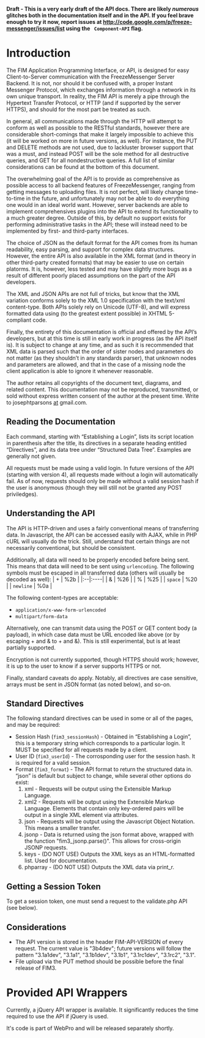 **Draft - This is a very early draft of the API docs. There are likely _numerous_ glitches both in the documentation itself and in the API. If you feel brave enough to try it now, report issues at http://code.google.com/p/freeze-messenger/issues/list using the ` Component-API` flag.**

# Introduction #

The FIM Application Programming Interface, or API, is designed for easy Client-to-Server communication with the FreezeMessenger Server Backend. It is not, nor should it be confused with, a proper Instant Messenger Protocol, which exchanges information through a network in its own unique transport. In reality, the FIM API is merely a pipe through the Hypertext Transfer Protocol, or HTTP (and if supported by the server HTTPS), and should for the most part be treated as such.

In general, all communications made through the HTTP will attempt to conform as well as possible to the RESTful standards, however there are considerable short-comings that make it largely impossible to achieve this (it will be worked on more in future versions, as well). For instance, the PUT and DELETE methods are not used, due to lackluster browser support that was a must, and instead POST will be the sole method for all destructive queries, and GET for all nondestructive queries. A full list of similar considerations can be found at the bottom of this document.

The overwhelming goal of the API is to provide as comprehensive as possible access to all backend features of FreezeMessenger, ranging from getting messages to uploading files. It is not perfect, will likely change time-to-time in the future, and unfortunately may not be able to do everything one would in an ideal world want. However, server backends are able to implement comprehensives plugins into the API to extend its functionality to a much greater degree. Outside of this, by default no support exists for performing administrative tasks in the API; these will instead need to be implemented by first- and third-party interfaces.

The choice of JSON as the default format for the API comes from its human readability, easy parsing, and support for complex data structures. However, the entire API is also available in the XML format (and in theory in other third-party created formats) that may be easier to use on certain platorms. It is, however, less tested and may have slightly more bugs as a result of different poorly placed assumptions on the part of the API developers.

The XML and JSON APIs are not full of tricks, but know that the XML variation conforms solely to the XML 1.0 specification with the text/xml content-type. Both APIs solely rely on Unicode (UTF-8), and will express formatted data using (to the greatest extent possible) in XHTML 5-compliant code.

Finally, the entirety of this documentation is official and offered by the API’s developers, but at this time is still in early work in progress (as the API itself is). It is subject to change at any time, and as such it is recommended that XML data is parsed such that the order of sister nodes and parameters do not matter (as they shouldn’t in any standards parser), that unknown nodes and parameters are allowed, and that in the case of a missing node the client application is able to ignore it whenever reasonable.

The author retains all copyrights of the document text, diagrams, and related content. This documentation may not be reproduced, transmitted, or sold without express written consent of the author at the present time. Write to josephtparsons [at](at.md) gmail.com.

## Reading the Documentation ##

Each command, starting with “Establishing a Login”, lists its script location in parenthesis after the title, its directives in a separate heading entitled “Directives”, and its data tree under “Structured Data Tree”. Examples are generally not given.

All requests must be made using a valid login. In future versions of the API (starting with version 4), all requests made without a login will automatically fail. As of now, requests should only be made without a valid session hash if the user is anonymous (though they will still not be granted any POST priviledges).

## Understanding the API ##

The API is HTTP-driven and uses a fairly conventional means of transferring data. In Javascript, the API can be accessed easily with AJAX, while in PHP cURL will usually do the trick. Still, understand that certain things are not necessarily conventional, but should be consistent.

Additionally, all data will need to be properly encoded before being sent. This means that data will need to be sent using `urlencoding`. The following symbols must be escaped in all transferred data (others will usually be decoded as well):
| + | %2b |
|:--|:----|
| & | %26 |
| % | %25 |
| `space` | %20 |
| `newline` | %0a |

The following content-types are acceptable:
  * `application/x-www-form-urlencoded`
  * `multipart/form-data`

Alternatively, one can transmit data using the POST or GET content body (a payload), in which case data must be URL encoded like above (or by escaping + and & to \+ and \&). This is still experimental, but is at least partially supported.

Encryption is not currently supported, though HTTPS should work; however, it is up to the user to know if a server supports HTTPS or not.

Finally, standard caveats do apply. Notably, all directives are case sensitive, arrays must be sent in JSON format (as noted below), and so-on.

## Standard Directives ##

The following standard directives can be used in some or all of the pages, and may be required:

  * Session Hash (`fim3_sessionHash`) - Obtained in “Establishing a Login”, this is a temporary string which corresponds to a particular login. It MUST be specified for all requests made by a client.
  * User ID (`fim3_userId`) - The corrosponding user for the session hash. It is required for a valid session.
  * Format (`fim3_format`) - The API format to return the structured data in. “json” is default but subject to change, while several other options do exist:
    1. xml - Requests will be output using the Extensible Markup Language.
    1. xml2 - Requests will be output using the Extensible Markup Language. Elements that contain only key-ordered pairs will be output in a single XML element via attributes.
    1. json - Requests will be output using the Javascript Object Notation. This means a smaller transfer.
    1. jsonp - Data is returned using the json format above, wrapped with the function "fim3\_jsonp.parse()". This allows for cross-origin JSONP requests.
    1. keys - (DO NOT USE) Outputs the XML keys as an HTML-formatted list. Used for documentation.
    1. phparray - (DO NOT USE) Outputs the XML data via print\_r.

## Getting a Session Token ##
To get a session token, one must send a request to the validate.php API (see below).

## Considerations ##
  * The API version is stored in the header FIM-API-VERSION of every request. The current value is "3b4dev"; future versions will follow the pattern "3.1a1dev", "3.1a1", "3.1b1dev", "3.1b1", "3.1rc1dev", "3.1rc2", "3.1".
  * File upload via the PUT method should be possible before the final release of FIM3.

# Provided API Wrappers #
Currently, a jQuery API wrapper is available. It significantly reduces the time required to use the API if jQuery is used.

It's code is part of WebPro and will be released separately shortly.